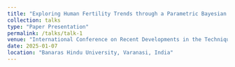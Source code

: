 ```yaml
---
title: "Exploring Human Fertility Trends through a Parametric Bayesian Framework."
collection: talks
type: "Paper Presentation"
permalink: /talks/talk-1
venue: "International Conference on Recent Developments in the Techniques of Bayesian Paradigm"
date: 2025-01-07
location: "Banaras Hindu University, Varanasi, India"
---
```



